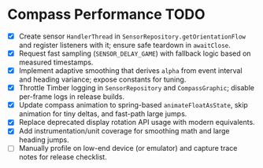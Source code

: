 # Compass Performance TODO

- [x] Create sensor `HandlerThread` in `SensorRepository.getOrientationFlow` and register listeners with it; ensure safe teardown in `awaitClose`.
- [x] Request fast sampling (`SENSOR_DELAY_GAME`) with fallback logic based on measured timestamps.
- [x] Implement adaptive smoothing that derives `alpha` from event interval and heading variance; expose constants for tuning.
- [x] Throttle Timber logging in `SensorRepository` and `CompassGraphic`; disable per-frame logs in release builds.
- [x] Update compass animation to spring-based `animateFloatAsState`, skip animation for tiny deltas, and fast-path large jumps.
- [x] Replace deprecated display rotation API usage with modern equivalents.
- [x] Add instrumentation/unit coverage for smoothing math and large heading jumps.
- [ ] Manually profile on low-end device (or emulator) and capture trace notes for release checklist.
